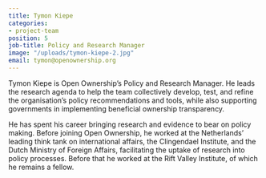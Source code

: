 ```yaml
---
title: Tymon Kiepe
categories:
- project-team
position: 5
job-title: Policy and Research Manager
image: "/uploads/tymon-kiepe-2.jpg"
email: tymon@openownership.org
---
```


Tymon Kiepe is Open Ownership’s Policy and Research Manager. He leads the research agenda to help the team collectively develop, test, and refine the organisation’s policy recommendations and tools, while also supporting governments in implementing beneficial ownership transparency.

He has spent his career bringing research and evidence to bear on policy making. Before joining Open Ownership, he worked at the Netherlands’ leading think tank on international affairs, the Clingendael Institute, and the Dutch Ministry of Foreign Affairs, facilitating the uptake of research into policy processes. Before that he worked at the Rift Valley Institute, of which he remains a fellow.